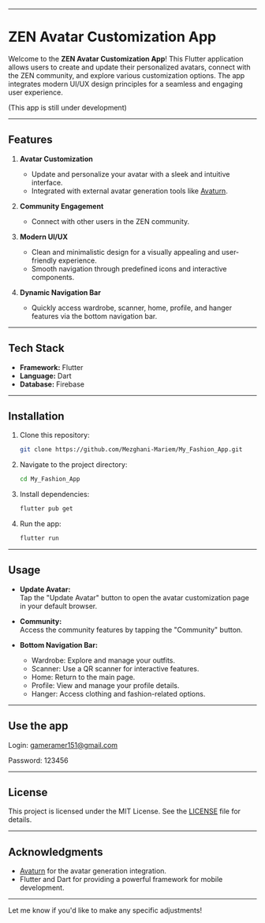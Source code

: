 
---

# ZEN Avatar Customization App

Welcome to the **ZEN Avatar Customization App**! This Flutter application allows users to create and update their personalized avatars, connect with the ZEN community, and explore various customization options. The app integrates modern UI/UX design principles for a seamless and engaging user experience.

(This app is still under development)

---

## Features

1. **Avatar Customization**
    - Update and personalize your avatar with a sleek and intuitive interface.
    - Integrated with external avatar generation tools like [Avaturn](https://hub.avaturn.me/create/scan).

2. **Community Engagement**
    - Connect with other users in the ZEN community.

3. **Modern UI/UX**
    - Clean and minimalistic design for a visually appealing and user-friendly experience.
    - Smooth navigation through predefined icons and interactive components.

4. **Dynamic Navigation Bar**
    - Quickly access wardrobe, scanner, home, profile, and hanger features via the bottom navigation bar.

---



## Tech Stack

- **Framework:** Flutter
- **Language:** Dart
- **Database:** Firebase

---

## Installation

1. Clone this repository:
   ```bash
   git clone https://github.com/Mezghani-Mariem/My_Fashion_App.git
   ```
2. Navigate to the project directory:
   ```bash
   cd My_Fashion_App
   ```
3. Install dependencies:
   ```bash
   flutter pub get
   ```
4. Run the app:
   ```bash
   flutter run
   ```

---

## Usage

- **Update Avatar:**  
  Tap the "Update Avatar" button to open the avatar customization page in your default browser.

- **Community:**  
  Access the community features by tapping the "Community" button.

- **Bottom Navigation Bar:**
    - Wardrobe: Explore and manage your outfits.
    - Scanner: Use a QR scanner for interactive features.
    - Home: Return to the main page.
    - Profile: View and manage your profile details.
    - Hanger: Access clothing and fashion-related options.

---
## Use the app
Login: gameramer151@gmail.com

Password: 123456

---
## License

This project is licensed under the MIT License. See the [LICENSE](LICENSE) file for details.

---

## Acknowledgments

- [Avaturn](https://avaturn.me) for the avatar generation integration.
- Flutter and Dart for providing a powerful framework for mobile development.

---

Let me know if you'd like to make any specific adjustments!